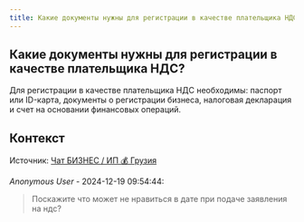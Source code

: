 ```yaml
---
title: Какие документы нужны для регистрации в качестве плательщика НДС?
---
```


## Какие документы нужны для регистрации в качестве плательщика НДС?

Для регистрации в качестве плательщика НДС необходимы: паспорт или ID-карта, документы о регистрации бизнеса, налоговая декларация и счет на основании финансовых операций.

## Контекст

Источник: [Чат БИЗНЕС / ИП 💰 Грузия](https://t.me/ip_ge)

_Anonymous User_ - 2024-12-19 09:54:44:

> Поскажите что может не нравиться в дате при подаче заявления на ндс?
